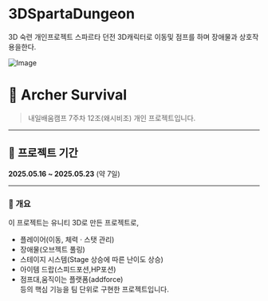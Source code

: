 # 3DSpartaDungeon
3D 숙련 개인프로젝트 스파르타 던전 3D캐릭터로 이동및 점프를 하며 장애물과 상호작용을한다.

![Image](https://github.com/user-attachments/assets/4ef78ad2-45fe-47d4-ac29-d397b8d19f35)

# 🎯 Archer Survival 
> 내일배움캠프 7주차 12조(왜시비조) 개인 프로젝트입니다.

---

## 📆 프로젝트 기간  
**2025.05.16 ~ 2025.05.23** (약 7일)

---


### 📖 개요  
이 프로젝트는 유니티 3D로 만든 프로젝트로,  
- 플레이어(이동, 체력 · 스탯 관리)  
- 장애물(오브젝트 풀링)
- 스테이지 시스템(Stage 상승에 따른 난이도 상승)  
- 아이템 드랍(스피드포션,HP포션)
- 점프대,움직이는 플랫폼(addforce)  
등의 핵심 기능을 팀 단위로 구현한 프로젝트입니다.
